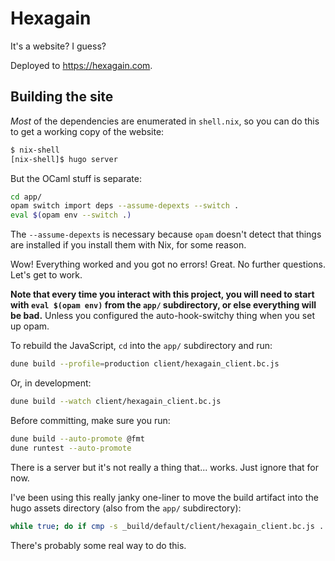 # Hexagain

It's a website? I guess?

Deployed to https://hexagain.com.

## Building the site

*Most* of the dependencies are enumerated in `shell.nix`, so you can do this to
get a working copy of the website:

```bash
$ nix-shell
[nix-shell]$ hugo server
```

But the OCaml stuff is separate:

```bash
cd app/
opam switch import deps --assume-depexts --switch .
eval $(opam env --switch .)
```

The `--assume-depexts` is necessary because `opam` doesn't detect that things
are installed if you install them with Nix, for some reason.

Wow! Everything worked and you got no errors! Great. No further questions. Let's
get to work.

**Note that every time you interact with this project, you will need to start
with `eval $(opam env)` from the `app/` subdirectory, or else everything will
be bad.** Unless you configured the auto-hook-switchy thing when you set up
opam.

To rebuild the JavaScript, `cd` into the `app/` subdirectory and run:

```bash
dune build --profile=production client/hexagain_client.bc.js
```

Or, in development:

```bash
dune build --watch client/hexagain_client.bc.js
```

Before committing, make sure you run:

```bash
dune build --auto-promote @fmt
dune runtest --auto-promote
```

There is a server but it's not really a thing that... works. Just ignore that
for now.

I've been using this really janky one-liner to move the build artifact into the
hugo assets directory (also from the `app/` subdirectory):

```bash
while true; do if cmp -s _build/default/client/hexagain_client.bc.js ../assets/main.js; then : ; else echo update $(date); cp _build/default/client/hexagain_client.bc.js ../assets/main.js; fi; sleep 1; done
```

There's probably some real way to do this.
